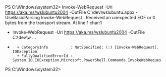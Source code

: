 PS C:\Windows\system32> Invoke-WebRequest -Uri https://aka.ms/wslubuntu2004 -OutFile C:\dev\wslubuntu.appx -UseBasicParsing
Invoke-WebRequest : Received an unexpected EOF or 0 bytes from the transport stream.
At line:1 char:1
+ Invoke-WebRequest -Uri https://aka.ms/wslubuntu2004 -OutFile C:\dev\w ...
+ ~~~~~~~~~~~~~~~~~~~~~~~~~~~~~~~~~~~~~~~~~~~~~~~~~~~~~~~~~~~~~~~~~~~~~
    + CategoryInfo          : NotSpecified: (:) [Invoke-WebRequest], IOException
    + FullyQualifiedErrorId : System.IO.IOException,Microsoft.PowerShell.Commands.InvokeWebRequestCommand

PS C:\Windows\system32>
